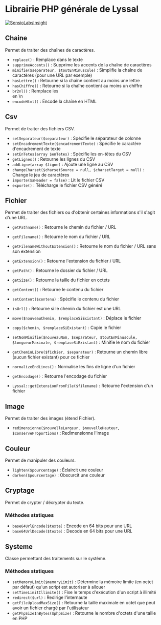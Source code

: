 # Librairie PHP générale de Lyssal

[![SensioLabsInsight](https://insight.sensiolabs.com/projects/4e86aafd-eadd-4fc7-8433-da8f3605db49/small.png)](https://insight.sensiolabs.com/projects/4e86aafd-eadd-4fc7-8433-da8f3605db49)


## Chaine

Permet de traiter des chaînes de caractères.

* `replace()` : Remplace dans le texte
* `supprimeAccents()` : Supprime les accents de la chaîne de caractères
* `minifie($separateur, $toutEnMinuscule)` : Simplifie la chaîne de caractères (pour une URL par exemple)
* `hasLettre()` : Retourne si la chaîne contient au moins une lettre
* `hasChiffre()` : Retourne si la chaîne contient au moins un chiffre
* `br2nl()` : Remplace les <br> en \n
* `encodeHtml()` : Encode la chaîne en HTML


## Csv

Permet de traiter des fichiers CSV.

* `setSeparateur($separateur)` : Spécifie le séparateur de colonne
* `setEncadrementTexte($encadrementTexte)` : Spécifie le caractère d'encadrement de texte
* `setEnTetes(array $enTetes)` : Spécifie les en-têtes du CSV
* `getLignes()` : Retourne les lignes du CSV
* `addLigne(array $ligne)` : Ajoute une ligne au CSV
* `changeCharset($charsetSource = null, $charsetTarget = null)` : Change le jeu de caractères
* `importe($aHeader = false)` : Lit le fichier CSV
* `exporte()` : Télécharge le fichier CSV généré


## Fichier

Permet de traiter des fichiers ou d'obtenir certaines informations s'il s'agit d'une URL.

* `getPathname()` : Retourne le chemin du fichier / URL
* `getFilename()` : Retourne le nom du fichier / URL
* `getFilenameWithoutExtension()` : Retourne le nom du fichier / URL sans son extension
* `getExtension()` : Retourne l'extension du fichier / URL
* `getPath()` : Retourne le dossier du fichier / URL
* `getSize()` : Retourne la taille du fichier en octets
* `getContent()` : Retourne le contenu du fichier
* `setContent($contenu)` : Spécifie le contenu du fichier
* `isUrl()` : Retourne si le chemin du fichier est une URL
* `move($nouveauChemin, $remplaceSiExistant)` : Déplace le fichier
* `copy($chemin, $remplaceSiExistant)` : Copie le fichier
* `setNomMinifie($nouveauNom, $separateur, $toutEnMinuscule, $longueurMaximale, $remplaceSiExistant)` : Minifie le nom du fichier
* `getCheminLibre($fichier, $separateur)` : Retourne un chemin libre (aucun fichier existant) pour ce fichier
* `normalizeEndLines()` : Normalise les fins de ligne d'un fichier
* `getEncodage()` : Retourne l'encodage du fichier

* `Lyssal::getExtensionFromFile($filename)` : Retourne l'extension d'un fichier



## Image

Permet de traiter des images (étend Fichier).

* `redimensionne($nouvelleLargeur, $nouvelleHauteur, $conserveProportions)` : Redimensionne l'image


## Couleur

Permet de manipuler des couleurs.

* `lighten($pourcentage)` : Éclaircit une couleur
* `darken($pourcentage)` : Obscurcit une couleur


## Cryptage

Permet de crypter / décrypter du texte.

### Méthodes statiques

* `base64UrlEncode($texte)` : Encode en 64 bits pour une URL
* `base64UrlDecode($texte)` : Decode en 64 bits pour une URL


## Systeme

Classe permettant des traitements sur le système.

### Méthodes statiques

* `setMemoryLimit($memoryLimit)` : Détermine la mémoire limite (en octet par défaut) qu'un script est autoriser à allouer
* `setTimeLimitIllimite()` : Fixe le temps d'exécution d'un script à illimité
* `redirect($url)` : Redirige l'internaute
* `getFileUploadMaxSize()` : Retourne la taille maximale en octet que peut avoir un fichier chargé par l'utilisateur
* `getPhpSizeInBytes($phpSize)` : Retourne le nombre d'octets d'une taille en PHP
